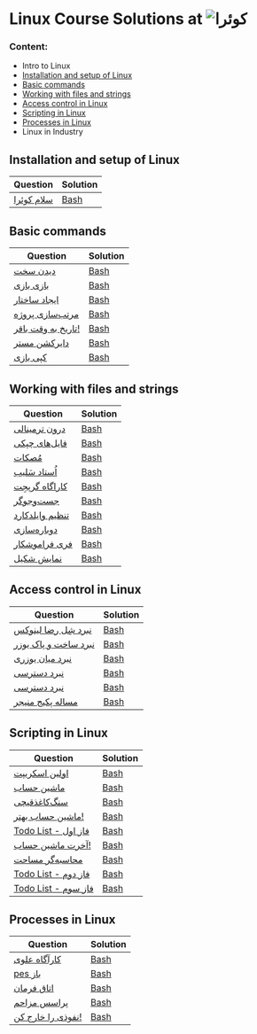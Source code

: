 # Linux Course Solutions at ![کوئرا](https://user-images.githubusercontent.com/49264993/137637114-e0687e95-08eb-4181-98b0-56fe515f6bc7.png)
### Content:
  - Intro to Linux
  - [Installation and setup of Linux](#installation-and-setup-of-linux)
  - [Basic commands](#basic-commands)
  - [Working with files and strings](#working-with-files-and-strings)
  - [Access control in Linux](#access-control-in-linux)
  - [Scripting in Linux](#scripting-in-linux)
  - [Processes in Linux](#processes-in-linux)
  - Linux in Industry



## Installation and setup of Linux
Question | Solution
 --- | ---
[سلام کوئرا](<https://quera.org/college/8903/chapter/32289/lesson/106744/>) | [Bash](https://github.com/MoeeinAali/Quera-College-Linux-Course/blob/main/01-Intro%20to%20Linux/%D8%B3%D9%84%D8%A7%D9%85%20%DA%A9%D9%88%D8%A6%D8%B1%D8%A7.sh) |

## Basic commands
Question | Solution
 --- | ---
[دیدن سخت](https://quera.org/college/8903/chapter/32290/lesson/108595/) | [Bash](https://github.com/MoeeinAali/Quera-College-Linux-Course/blob/main/02-Installation%20and%20setup%20of%20Linux/%D8%AF%DB%8C%D8%AF%D9%86%20%D8%B3%D8%AE%D8%AA.sh) |
[بازی بازی](https://quera.org/college/8903/chapter/32290/lesson/108941/) | [Bash](https://github.com/MoeeinAali/Quera-College-Linux-Course/blob/main/02-Installation%20and%20setup%20of%20Linux/%D8%A8%D8%A7%D8%B2%DB%8C%20%D8%A8%D8%A7%D8%B2%DB%8C.sh) |
[ایجاد ساختار](https://quera.org/college/8903/chapter/32290/lesson/108678/) | [Bash](https://github.com/MoeeinAali/Quera-College-Linux-Course/blob/main/02-Installation%20and%20setup%20of%20Linux/%D8%A7%DB%8C%D8%AC%D8%A7%D8%AF%20%D8%B3%D8%A7%D8%AE%D8%AA%D8%A7%D8%B1.sh) |
[مرتب‌سازی پروژه](https://quera.org/college/8903/chapter/32290/lesson/108885/) | [Bash](https://github.com/MoeeinAali/Quera-College-Linux-Course/blob/main/02-Installation%20and%20setup%20of%20Linux/%D9%85%D8%B1%D8%AA%D8%A8%E2%80%8C%D8%B3%D8%A7%D8%B2%DB%8C%20%D9%BE%D8%B1%D9%88%DA%98%D9%87.sh) |
[تاریخ به وقت باقر!](https://quera.org/college/8903/chapter/32290/lesson/111993/) | [Bash](https://github.com/MoeeinAali/Quera-College-Linux-Course/blob/main/02-Installation%20and%20setup%20of%20Linux/%D8%AA%D8%A7%D8%B1%DB%8C%D8%AE%20%D8%A8%D9%87%20%D9%88%D9%82%D8%AA%20%D8%A8%D8%A7%D9%82%D8%B1!.sh) |
[دایرکشن مستر](https://quera.org/college/8903/chapter/32290/lesson/108006/) | [Bash](https://github.com/MoeeinAali/Quera-College-Linux-Course/blob/main/02-Installation%20and%20setup%20of%20Linux/%D8%AF%D8%A7%DB%8C%D8%B1%DA%A9%D8%B4%D9%86%20%D9%85%D8%B3%D8%AA%D8%B1.sh) |
[کپی بازی](https://quera.org/college/8903/chapter/32290/lesson/111692/) | [Bash](https://github.com/MoeeinAali/Quera-College-Linux-Course/blob/main/02-Installation%20and%20setup%20of%20Linux/%DA%A9%D9%BE%DB%8C%20%D8%A8%D8%A7%D8%B2%DB%8C.sh) |


## Working with files and strings
Question | Solution
 --- | ---
[درون ترمینالی](https://quera.org/college/8903/chapter/32291/lesson/110626/) | [Bash](https://github.com/MoeeinAali/Quera-College-Linux-Course/blob/main/04-Working%20with%20files%20and%20strings/%D8%AF%D8%B1%D9%88%D9%86%20%D8%AA%D8%B1%D9%85%DB%8C%D9%86%D8%A7%D9%84%DB%8C.sh) |
[فایل‌های چپکی](https://quera.org/college/8903/chapter/32291/lesson/110634/) | [Bash](https://github.com/MoeeinAali/Quera-College-Linux-Course/blob/main/04-Working%20with%20files%20and%20strings/%D9%81%D8%A7%DB%8C%D9%84%E2%80%8C%D9%87%D8%A7%DB%8C%20%DA%86%D9%BE%DA%A9%DB%8C.sh) |
[مُصکات](https://quera.org/college/8903/chapter/32291/lesson/111870/) | [Bash](https://github.com/MoeeinAali/Quera-College-Linux-Course/blob/main/04-Working%20with%20files%20and%20strings/%D9%85%D9%8F%D8%B5%DA%A9%D8%A7%D8%AA.sh) |
[اُستاد سَلیب](https://quera.org/college/8903/chapter/32291/lesson/111873/) | [Bash](https://github.com/MoeeinAali/Quera-College-Linux-Course/blob/main/04-Working%20with%20files%20and%20strings/%D8%A7%D9%8F%D8%B3%D8%AA%D8%A7%D8%AF%20%D8%B3%D9%8E%D9%84%DB%8C%D8%A8.sh) |
[کاراگاه گرپجِت](https://quera.org/college/8903/chapter/32291/lesson/111875/) | [Bash](https://github.com/MoeeinAali/Quera-College-Linux-Course/blob/main/04-Working%20with%20files%20and%20strings/%DA%A9%D8%A7%D8%B1%D8%A7%DA%AF%D8%A7%D9%87%20%DA%AF%D8%B1%D9%BE%D8%AC%D9%90%D8%AA.sh) |
[جست‌وجوگر](https://quera.org/college/8903/chapter/32291/lesson/110635/) | [Bash](https://github.com/MoeeinAali/Quera-College-Linux-Course/blob/main/04-Working%20with%20files%20and%20strings/%D8%AC%D8%B3%D8%AA%E2%80%8C%D9%88%D8%AC%D9%88%DA%AF%D8%B1.sh) |
[تنظیم وایلدکارد](https://quera.org/college/8903/chapter/32291/lesson/110583/) | [Bash](https://github.com/MoeeinAali/Quera-College-Linux-Course/blob/main/04-Working%20with%20files%20and%20strings/%D8%AA%D9%86%D8%B8%DB%8C%D9%85%20%D9%88%D8%A7%DB%8C%D9%84%D8%AF%DA%A9%D8%A7%D8%B1%D8%AF.sh) |
[دوباره‌سازی](https://quera.org/college/8903/chapter/32291/lesson/111021/) | [Bash](https://github.com/MoeeinAali/Quera-College-Linux-Course/blob/main/04-Working%20with%20files%20and%20strings/%D8%AF%D9%88%D8%A8%D8%A7%D8%B1%D9%87%E2%80%8C%D8%B3%D8%A7%D8%B2%DB%8C.sh) |
[فری فراموشکار](https://quera.org/college/8903/chapter/32291/lesson/113758/) | [Bash](https://github.com/MoeeinAali/Quera-College-Linux-Course/blob/main/04-Working%20with%20files%20and%20strings/%D9%81%D8%B1%DB%8C%20%D9%81%D8%B1%D8%A7%D9%85%D9%88%D8%B4%DA%A9%D8%A7%D8%B1.sh) |
[نمایش شکیل](https://quera.org/college/8903/chapter/32291/lesson/142790/) | [Bash](https://github.com/MoeeinAali/Quera-College-Linux-Course/blob/main/04-Working%20with%20files%20and%20strings/%D9%86%D9%85%D8%A7%DB%8C%D8%B4%20%D8%B4%DA%A9%DB%8C%D9%84.sh) |



## Access control in Linux
Question | Solution
 --- | ---
[نبرد شِل رضا لینوکس](https://quera.org/college/8903/chapter/32292/lesson/110177/?comments_page=1&comments_filter=ALL&submissions_page=1) | [Bash](https://github.com/MoeeinAali/Quera-College-Linux-Course/blob/main/05-Access%20control%20in%20Linux/%D9%86%D8%A8%D8%B1%D8%AF%20%D8%B4%D9%90%D9%84%20%D8%B1%D8%B6%D8%A7%20%D9%84%DB%8C%D9%86%D9%88%DA%A9%D8%B3.sh) |
[نبرد ساخت و پاک یوزر](https://quera.org/college/8903/chapter/32292/lesson/111489/?comments_page=1&comments_filter=ALL&submissions_page=1) | [Bash](https://github.com/MoeeinAali/Quera-College-Linux-Course/blob/main/05-Access%20control%20in%20Linux/%D9%86%D8%A8%D8%B1%D8%AF%20%D8%B3%D8%A7%D8%AE%D8%AA%20%D9%88%20%D9%BE%D8%A7%DA%A9%20%DB%8C%D9%88%D8%B2%D8%B1.sh) |
[نبرد میان یوزری](https://quera.org/college/8903/chapter/32292/lesson/111490/?comments_page=1&comments_filter=ALL&submissions_page=1) | [Bash](https://github.com/MoeeinAali/Quera-College-Linux-Course/blob/main/05-Access%20control%20in%20Linux/%D9%86%D8%A8%D8%B1%D8%AF%20%D9%85%DB%8C%D8%A7%D9%86%20%DB%8C%D9%88%D8%B2%D8%B1%DB%8C.sh) |
[نبرد دسترسی](https://quera.org/college/8903/chapter/32292/lesson/111491/?comments_page=1&comments_filter=ALL&submissions_page=1) | [Bash](https://github.com/MoeeinAali/Quera-College-Linux-Course/blob/main/05-Access%20control%20in%20Linux/%D9%86%D8%A8%D8%B1%D8%AF%20%D8%AF%D8%B3%D8%AA%D8%B1%D8%B3%DB%8C.sh) |
[نبرد دسترسی](https://quera.org/college/8903/chapter/32292/lesson/111491/?submissions_page=1&comments_page=1&comments_filter=ALL) | [Bash](https://github.com/MoeeinAali/Quera-College-Linux-Course/blob/main/05-Access%20control%20in%20Linux/%D9%86%D8%A8%D8%B1%D8%AF%20%D8%AF%D8%B3%D8%AA%D8%B1%D8%B3%DB%8C.sh) |
[مساله پکیج منیجر](https://quera.org/college/8903/chapter/32292/lesson/111877/?comments_page=1&comments_filter=ALL&submissions_page=1) | [Bash](https://github.com/MoeeinAali/Quera-College-Linux-Course/blob/main/05-Access%20control%20in%20Linux/%D9%85%D8%B3%D8%A7%D9%84%D9%87%20%D9%BE%DA%A9%DB%8C%D8%AC%20%D9%85%D9%86%DB%8C%D8%AC%D8%B1.sh) |

## Scripting in Linux

Question | Solution
 --- | ---
[اولین اسکریپت](https://quera.org/college/8903/chapter/32294/lesson/114579/) | [Bash](https://github.com/MoeeinAali/Quera-College-Linux-Course/blob/main/06-Scripting%20in%20Linux/%D8%A7%D9%88%D9%84%DB%8C%D9%86%20%D8%A7%D8%B3%DA%A9%D8%B1%DB%8C%D9%BE%D8%AA.sh) |
[ماشین حساب](https://quera.org/college/8903/chapter/32294/lesson/114580/) | [Bash](https://github.com/MoeeinAali/Quera-College-Linux-Course/blob/main/06-Scripting%20in%20Linux/%D9%85%D8%A7%D8%B4%DB%8C%D9%86%20%D8%AD%D8%B3%D8%A7%D8%A8.sh) |
[سنگ‌کاغذ‌قیچی](https://quera.org/college/8903/chapter/32294/lesson/114581/) | [Bash](https://github.com/MoeeinAali/Quera-College-Linux-Course/blob/main/06-Scripting%20in%20Linux/%D8%B3%D9%86%DA%AF%E2%80%8C%DA%A9%D8%A7%D8%BA%D8%B0%E2%80%8C%D9%82%DB%8C%DA%86%DB%8C.sh) |
[ماشین حساب بهتر!](https://quera.org/college/8903/chapter/32294/lesson/114582/) | [Bash](https://github.com/MoeeinAali/Quera-College-Linux-Course/blob/main/06-Scripting%20in%20Linux/%D9%85%D8%A7%D8%B4%DB%8C%D9%86%20%D8%AD%D8%B3%D8%A7%D8%A8%20%D8%A8%D9%87%D8%AA%D8%B1!.sh) |
[Todo List - فاز اول](https://quera.org/college/8903/chapter/32294/lesson/114588/) | [Bash](https://github.com/MoeeinAali/Quera-College-Linux-Course/blob/main/06-Scripting%20in%20Linux/Todo%20List%20-%20%D9%81%D8%A7%D8%B2%20%D8%A7%D9%88%D9%84.sh) |
[آخرت ماشین حساب!](https://quera.org/college/8903/chapter/32294/lesson/114584/) | [Bash](https://github.com/MoeeinAali/Quera-College-Linux-Course/blob/main/06-Scripting%20in%20Linux/%D8%A2%D8%AE%D8%B1%D8%AA%20%D9%85%D8%A7%D8%B4%DB%8C%D9%86%20%D8%AD%D8%B3%D8%A7%D8%A8!.sh) |
[محاسبه‌گر مساحت](https://quera.org/college/8903/chapter/32294/lesson/114587/) | [Bash](https://github.com/MoeeinAali/Quera-College-Linux-Course/blob/main/06-Scripting%20in%20Linux/%D9%85%D8%AD%D8%A7%D8%B3%D8%A8%D9%87%E2%80%8C%DA%AF%D8%B1%20%D9%85%D8%B3%D8%A7%D8%AD%D8%AA.sh) |
[Todo List - فاز دوم](https://quera.org/college/8903/chapter/32294/lesson/114589/) | [Bash](https://github.com/MoeeinAali/Quera-College-Linux-Course/blob/main/06-Scripting%20in%20Linux/Todo%20List%20-%20%D9%81%D8%A7%D8%B2%20%D8%AF%D9%88%D9%85.sh) |
[Todo List - فاز سوم](<https://quera.org/college/8903/chapter/32294/lesson/114590/>) | [Bash](https://github.com/MoeeinAali/Quera-College-Linux-Course/blob/main/06-Scripting%20in%20Linux/Todo%20List%20-%20%D9%81%D8%A7%D8%B2%20%D8%B3%D9%88%D9%85.sh) |


## Processes in Linux
Question | Solution
 --- | ---
[کارآگاه علوی](https://quera.org/college/8903/chapter/32293/lesson/139304/) | [Bash](https://github.com/MoeeinAali/Quera-College-Linux-Course/blob/main/07-Processes%20in%20Linux/%DA%A9%D8%A7%D8%B1%D8%A2%DA%AF%D8%A7%D9%87%20%D8%B9%D9%84%D9%88%DB%8C.sh) |
[pes باز](https://quera.org/college/8903/chapter/32293/lesson/138721/) | [Bash](https://github.com/MoeeinAali/Quera-College-Linux-Course/blob/main/07-Processes%20in%20Linux/pes%20%D8%A8%D8%A7%D8%B2.sh) |
[اتاق فرمان](https://quera.org/college/8903/chapter/32293/lesson/139820/) | [Bash](https://github.com/MoeeinAali/Quera-College-Linux-Course/blob/main/07-Processes%20in%20Linux/%D8%A7%D8%AA%D8%A7%D9%82%20%D9%81%D8%B1%D9%85%D8%A7%D9%86.sh) |
[پراسس مزاحم](https://quera.org/college/8903/chapter/32293/lesson/114949/) | [Bash](https://github.com/MoeeinAali/Quera-College-Linux-Course/blob/main/07-Processes%20in%20Linux/%D9%BE%D8%B1%D8%A7%D8%B3%D8%B3%20%D9%85%D8%B2%D8%A7%D8%AD%D9%85.sh) |
[نفوذی را خارج کن!](https://quera.org/college/8903/chapter/32293/lesson/113968/) | [Bash](https://github.com/MoeeinAali/Quera-College-Linux-Course/blob/main/07-Processes%20in%20Linux/%D9%86%D9%81%D9%88%D8%B0%DB%8C%20%D8%B1%D8%A7%20%D8%AE%D8%A7%D8%B1%D8%AC%20%DA%A9%D9%86!.sh) |
